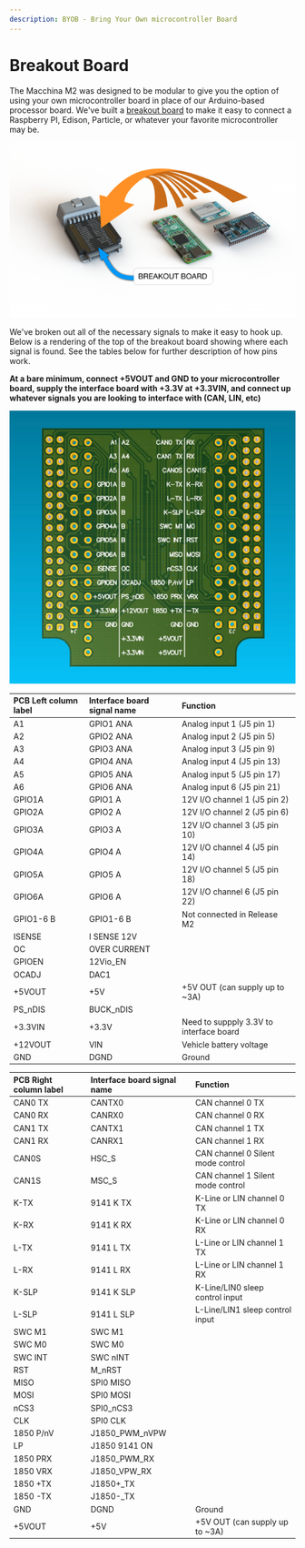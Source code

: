 ```yaml
---
description: BYOB - Bring Your Own microcontroller Board
---
```


# Breakout Board

The Macchina M2 was designed to be modular to give you the option of using your own microcontroller board in place of our Arduino-based processor board. We've built a [breakout board](https://www.macchina.cc/catalog) to make it easy to connect a Raspberry PI, Edison, Particle, or whatever your favorite microcontroller may be.

![](../../.gitbook/assets/breakoutable4f35.png)

We've broken out all of the necessary signals to make it easy to hook up. Below is a rendering of the top of the breakout board showing where each signal is found. See the tables below for further description of how pins work.

**At a bare minimum, connect +5VOUT and GND to your microcontroller board, supply the interface board with +3.3V at +3.3VIN, and connect up whatever signals you are looking to interface with \(CAN, LIN, etc\)**

![](../../.gitbook/assets/breakout_labels.png)

| PCB Left column label | Interface board signal name | Function |
| :--- | :--- | :--- |
| A1 | GPIO1 ANA | Analog input 1 \(J5 pin 1\) |
| A2 | GPIO2 ANA | Analog input 2 \(J5 pin 5\) |
| A3 | GPIO3 ANA | Analog input 3 \(J5 pin 9\) |
| A4 | GPIO4 ANA | Analog input 4 \(J5 pin 13\) |
| A5 | GPIO5 ANA | Analog input 5 \(J5 pin 17\) |
| A6 | GPIO6 ANA | Analog input 6 \(J5 pin 21\) |
| GPIO1A | GPIO1 A | 12V I/O channel 1    \(J5 pin 2\) |
| GPIO2A | GPIO2 A | 12V I/O channel 2    \(J5 pin 6\) |
| GPIO3A | GPIO3 A | 12V I/O channel 3    \(J5 pin 10\) |
| GPIO4A | GPIO4 A | 12V I/O channel 4    \(J5 pin 14\) |
| GPIO5A | GPIO5 A | 12V I/O channel 5    \(J5 pin 18\) |
| GPIO6A | GPIO6 A | 12V I/O channel 6    \(J5 pin 22\) |
| GPIO1-6 B | GPIO1-6 B | Not connected in Release M2 |
| ISENSE | I SENSE 12V |  |
| OC | OVER CURRENT |  |
| GPIOEN | 12Vio\_EN |  |
| OCADJ | DAC1 |  |
| +5VOUT | +5V | +5V OUT \(can supply up to ~3A\) |
| PS\_nDIS | BUCK\_nDIS |  |
| +3.3VIN | +3.3V | Need to suppply 3.3V to interface board |
| +12VOUT | VIN | Vehicle battery voltage |
| GND | DGND | Ground |

| PCB Right column label | Interface board signal name | Function |
| :--- | :--- | :--- |
| CAN0 TX | CANTX0 | CAN channel 0 TX |
| CAN0 RX | CANRX0 | CAN channel 0 RX |
| CAN1 TX | CANTX1 | CAN channel 1 TX |
| CAN1 RX | CANRX1 | CAN channel 1 RX |
| CAN0S | HSC\_S | CAN channel 0 Silent mode control |
| CAN1S | MSC\_S | CAN channel 1 Silent mode control |
| K-TX | 9141 K TX | K-Line or LIN channel 0 TX |
| K-RX | 9141 K RX | K-Line or LIN channel 0 RX |
| L-TX | 9141 L TX | L-Line or LIN channel 1 TX |
| L-RX | 9141 L RX | L-Line or LIN channel 1 RX |
| K-SLP | 9141 K SLP | K-Line/LIN0 sleep control input |
| L-SLP | 9141 L SLP | L-Line/LIN1 sleep control input |
| SWC M1 | SWC M1 |  |
| SWC M0 | SWC M0 |  |
| SWC INT | SWC nINT |  |
| RST | M\_nRST |  |
| MISO | SPI0 MISO |  |
| MOSI | SPI0 MOSI |  |
| nCS3 | SPI0\_nCS3 |  |
| CLK | SPI0 CLK |  |
| 1850 P/nV | J1850\_PWM\_nVPW |  |
| LP | J1850 9141 ON |  |
| 1850 PRX | J1850\_PWM\_RX |  |
| 1850 VRX | J1850\_VPW\_RX |  |
| 1850 +TX | J1850+\_TX |  |
| 1850 -TX | J1850-\_TX |  |
| GND | DGND | Ground |
| +5VOUT | +5V | +5V OUT \(can supply up to ~3A\) |

